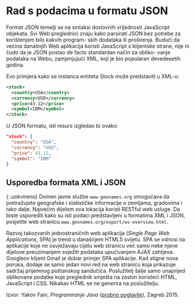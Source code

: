 # Rad s podacima u formatu JSON

Format JSON temelji se na sintaksi doslovnih vrijednosti JavaScript objekata. Svi Web
preglednici znaju kako parsirati JSON bez potrebe za korištenjem bilo kakvih program-
skih dodataka ili proširenja. Budući da većina današnjih Web aplikacija koristi JavaScript
s klijentske strane, nije ni čudo da je JSON postao de facto standardan način za obliko-
vanje podataka na Webu, zamjenjujući XML, koji je bio popularan devedesetih godina.

Evo primjera kako se instanca entiteta Stock može predstaviti u XML-u:

```xml
<stock>
  <country>USA</country>
  <currency>USD</currency>
  <price>43.12</price>
  <symbol>IBM</symbol>
</stock>
```

U JSON formatu, isti resurs izgledao bi ovako:

```json
"stock": {
  "country": "USA",
  "currency": "USD",
  "price": 43.12,
  "symbol": "IBM"
}
```

## Usporedba formata XML i JSON

{:.uokvireno}
Domen javne službe `www.geonames.org` omogućava da pretražujete geografske i statističke informacije o zemljama, gradovima i tako dalje. Najvećim dijelom ova lokacija koristi RESTful web usluge. Da biste usporedili kako su isti podaci predstavljeni u formatima XML i JSON, posjetite web stranicu `www.geonames.org/export/ws-overview.html`.

Razvoj takozvanih jednostraničnih web aplikacija (*Single Page Web Applications*, SPA) je trend u današnjem HTML5 svijetu. SPA se odnosi na aplikacije koje ne osvježavaju cijelu web stranicu već samo neke njene dijelove preuzimanjem svježih podataka upućivanjem AJAX zahtjeva. Googleov klijent Gmail je dobar primjer SPA aplikacije. Kad stigne nova poruka, dodaje se samo jedan novi red na web stranicu koja prikazuje sadržaj prijemnog poštanskog sandučića. Poslužitelj šalje samo unaprijed oblikovane podatke koje preglednik smješta na zaslon koristeći HTML, JavaScript i CSS. Nikakav HTML se ne generira na poslužitelju.


Izvor: Yakov Fain, *Programiranje Java* ([probno poglavlje](https://www.knjizara.hr/detalji_proizvoda.d0d155cbd2ce41fab575d00763bbf669.programiranje-java.aspx)), Zagreb 2015.

